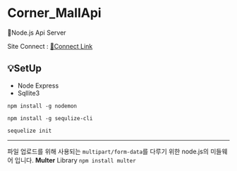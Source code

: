 # Corner_MallApi
🌱Node.js Api Server

Site Connect : [🔗Connect Link](https://corner-mall-client.vercel.app/)



## 💡SetUp
- Node Express
- Sqllite3


<!-- 
`git push heroku main`


-->


`npm install -g nodemon`

`npm install -g sequlize-cli`

`sequelize init`


----
파일 업로드를 위해 사용되는 `multipart/form-data`를 다루기 위한 node.js의 미들웨어 입니다.
**Multer** Library
`npm install multer`
